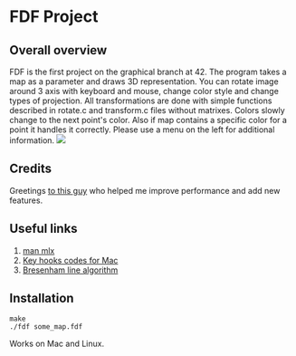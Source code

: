 # FDF Project
## Overall overview
FDF is the first project on the graphical branch at 42. The program takes a map as a parameter and draws 3D representation.
You can rotate image around 3 axis with keyboard and mouse, change color style and change types of projection. All 
transformations are done with simple functions described in rotate.c and transform.c files without matrixes. Colors 
slowly change to the next point's color. Also if map contains a specific color for a point it handles it correctly.
Please use a menu on the left for additional information.
![](https://user-images.githubusercontent.com/39954654/61400434-e7fc8880-a8d8-11e9-84e3-a05ed7d4b76e.png)
## Credits
Greetings [to this guy](https://github.com/TheWeaklessOne) who helped me improve performance and add new features.
## Useful links
1. [man mlx](http://files.achedeuzot.me/42/mlx/man/)
2. [Key hooks codes for Mac](https://drive.google.com/file/d/0BwSwmEmxrHCeSmZiVjZjR3FuV0k/edit)
3. [Bresenham line algorithm](https://en.wikipedia.org/wiki/Bresenham%27s_line_algorithm)
## Installation
```
make
./fdf some_map.fdf
```
Works on Mac and Linux.
